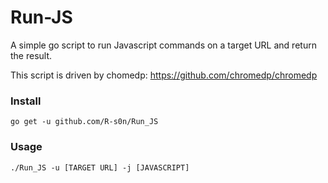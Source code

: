 # Run-JS

A simple go script to run Javascript commands on a target URL and return the result.

This script is driven by chomedp: https://github.com/chromedp/chromedp

### Install

`go get -u github.com/R-s0n/Run_JS`

### Usage

`./Run_JS -u [TARGET URL] -j [JAVASCRIPT]`
